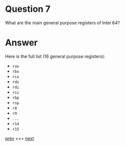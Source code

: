 
# Question 7


What are the main general purpose registers of Intel 64?


# Answer




Here is the full list (16 general purpose registers):

* `rax`
* `rbx`
* `rcx`
* `rdx`
* `rdi`
* `rsi`
* `rbp`
* `rsp`
* `r8`
* `r9`
* `...`
* `r14`
* `r15`




[prev](006.md) +++ [next](008.md)
